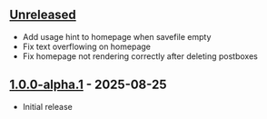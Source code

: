 ## [Unreleased]

- Add usage hint to homepage when savefile empty
- Fix text overflowing on homepage
- Fix homepage not rendering correctly after deleting postboxes

## [1.0.0-alpha.1] - 2025-08-25

- Initial release


[unreleased]: https://github.com/Crozzers/PostboxGO/compare/1.0.0-alpha.1...HEAD
[1.0.0-alpha.1]: https://github.com/Crozzers/PostboxGO/compare/a83a8e123781cee4ffc2a46b705fdd3bf5f7a291...1.0.0-alpha.1
